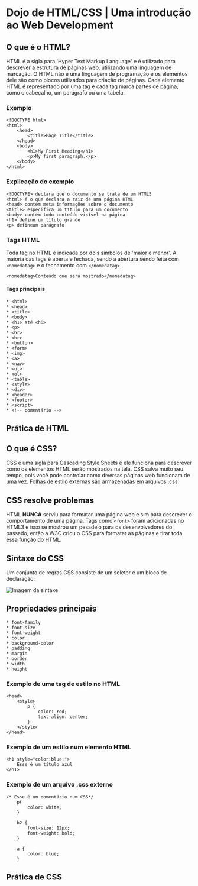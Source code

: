# Dojo de HTML/CSS | Uma introdução ao Web Development

## O que é o HTML?
HTML é a sigla para 'Hyper Text Markup Language' e é utilizado para descrever a estrutura de páginas web, utilizando uma linguagem de marcação. O HTML não é uma linguagem de programação e os elementos dele são  como blocos utilizados para criação de páginas. Cada elemento HTML é representado por uma tag e cada tag marca partes de página, como o cabeçalho, um parágrafo ou uma tabela.


### Exemplo
```
<!DOCTYPE html>
<html>
    <head>
        <title>Page Title</title>
    </head>
    <body>
        <h1>My First Heading</h1>
        <p>My first paragraph.</p>
    </body>
</html>
```

### Explicação do exemplo
```
<!DOCTYPE> declara que o documento se trata de um HTML5
<html> é o que declara a raiz de uma página HTML
<head> contém meta informações sobre o documento
<title> especifica um título para um documento
<body> contém todo conteúdo visível na página
<h1> define um título grande
<p> defineum parágrafo
```

### Tags HTML
Toda tag no HTML é indicada por dois simbolos de 'maior e menor'. A maioria das tags é aberta e fechada, sendo a abertura sendo feita com ```<nomedatag>``` e o fechamento com ```</nomedatag>```

```
<nomedatag>Conteúdo que será mostrado</nomedatag>
```

#### Tags principais
```
* <html>
* <head>
* <title>
* <body>
* <h1> até <h6>
* <p>
* <br>
* <hr>
* <button>
* <form>
* <img>
* <a>
* <nav>
* <ul>
* <ol>
* <table>
* <style>
* <div>
* <header>
* <footer>
* <script>
* <!-- comentário -->
```

## Prática de HTML

## O que é CSS?
CSS é uma sigla para Cascading Style Sheets e ele funciona para descrever como os elementos HTML serão mostrados na tela. CSS salva muito seu tempo, pois você pode controlar como diversas páginas web funcionam de uma vez. Folhas de estilo externas são armazenadas em arquivos .css

## CSS resolve problemas
HTML <strong>NUNCA</strong> serviu para formatar uma página web e sim para descrever o comportamento de uma página. Tags como ```<font>``` foram adicionadas no HTML3 e isso se mostrou um pesadelo para os desenvolvedores do passado, então a W3C criou o CSS para formatar as páginas e tirar toda essa função do HTML.

## Sintaxe do CSS
Um conjunto de regras CSS consiste de um seletor e um bloco de declaração:

![Imagem da sintaxe](https://www.w3schools.com/css/selector.gif)

## Propriedades principais
```
* font-family
* font-size
* font-weight
* color
* background-color
* padding
* margin
* border
* width
* height
```

### Exemplo de uma tag de estilo no HTML
```
<head>
    <style>
        p {
            color: red;
            text-align: center;
        }
    </style>
</head>
```

### Exemplo de um estilo num elemento HTML
```
<h1 style="color:blue;">
    Esse é um título azul
</h1>
```

### Exemplo de um arquivo .css externo
```
/* Esse é um comentário num CSS*/
    p{
        color: white;    
    }

    h2 {
        font-size: 12px;
        font-weight: bold;
    }

    a {
        color: blue;
    }
```

## Prática de CSS
